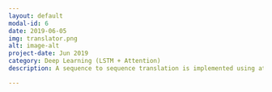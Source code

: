```yaml
---
layout: default
modal-id: 6
date: 2019-06-05
img: translator.png
alt: image-alt
project-date: Jun 2019
category: Deep Learning (LSTM + Attention)
description: A sequence to sequence translation is implemented using attention.

---
```


